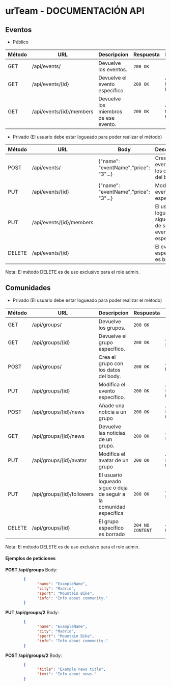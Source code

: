 # urTeam - DOCUMENTACIÓN API

## Eventos

* Público

Método | URL | Descripcion | Respuesta | Error
--- | --- | --- | --- | --- |
GET | /api/events/ | Devuelve los eventos. | `200 OK` |
GET | /api/events/{id} | Devuelve el evento específico. |  `200 OK` | `404 NOT FOUND`
GET | /api/events/{id}/members | Devuelve los miembros de ese evento. | `200 OK`| `404 NOT FOUND`

* Privado (El usuario debe estar logueado para poder realizar el método)

Método | URL | Body | Descripcion | Respuesta | Error
--- | --- | --- | --- | --- | --- |
POST | /api/events/ | {"name": "eventName","price": "3"...} | Crea el evento con los datos del body. | `200 OK`| `400 BAD REQUEST`
PUT | /api/events/{id} | {"name": "eventName","price": "3"...} | Modifica el evento específico. | `200 OK` | `404 NOT FOUND 401 UNAUTHORIZED`
PUT | /api/events/{id}/members |  | El usuario logueado sigue o deja de seguir al evento específico | `200 OK` | `404 NOT FOUND`
DELETE | /api/events/{id} |  | El evento específico es borrado | `204 NO CONTENT` | `401 UNAUTHORIZED`

Nota: El método DELETE es de uso exclusivo para el role admin.

## Comunidades


* Privado (El usuario debe estar logueado para poder realizar el método)

Método | URL | Descripcion | Respuesta | Error
--- | --- | --- | --- | --- | 
GET | /api/groups/ | Devuelve los grupos. | `200 OK` |
GET | /api/groups/{id} | Devuelve el grupo específico. |  `200 OK` | `404 NOT FOUND`
POST | /api/groups/ | Crea el grupo con los datos del body. | `200 OK`| `400 BAD REQUEST`
PUT | /api/groups/{id} | Modifica el evento específico. | `200 OK` | `404 NOT FOUND 401 UNAUTHORIZED`
POST | /api/groups/{id}/news | Añade una noticia a un grupo  | `200 OK` | `404 NOT FOUND 401 UNAUTHORIZED`
GET | /api/groups/{id}/news | Devuelve las noticias de un grupo. |  `200 OK` | `404 NOT FOUND`
PUT | /api/groups/{id}/avatar | Modifica el avatar de un grupo | `200 OK` | `404 NOT FOUND 401 UNAUTHORIZED`
PUT | /api/groups/{id}/followers | El usuario logueado sigue o deja de seguir a la comunidad específica | `200 OK` | `404 NOT FOUND`
DELETE | /api/groups/{id} | El grupo específico es borrado | `204 NO CONTENT` | `401 UNAUTHORIZED`

Nota: El método DELETE es de uso exclusivo para el role admin.

#### Ejemplos de peticiones
    
**POST /api/groups**
Body:
```json
        {
              "name": "ExampleName",
              "city": "Madrid",
              "sport": "Mountain Bike",
              "info": "Info about community."   
        }
  ```

**PUT /api/groups/2**
Body:
```json
        {
              "name": "ExampleName",
              "city": "Madrid",
              "sport": "Mountain Bike",
              "info": "Info about community."   
        }
```
        
**POST /api/groups/2**
Body:
```json
        {
              "title": "Example news title",
              "text": "Info about news."   
        }
 ```